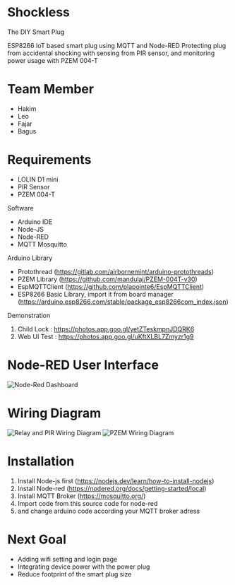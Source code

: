 # Shockless
The DIY Smart Plug

ESP8266 IoT based smart plug using MQTT and Node-RED
Protecting plug from accidental shocking with sensing from PIR sensor, and monitoring power usage with PZEM 004-T

# Team Member
- Hakim
- Leo
- Fajar
- Bagus

# Requirements
- LOLIN D1 mini 
- PIR Sensor
- PZEM 004-T

Software
- Arduino IDE
- Node-JS
- Node-RED
- MQTT Mosquitto

Arduino Library
- Protothread (https://gitlab.com/airbornemint/arduino-protothreads)
- PZEM Library (https://github.com/mandulaj/PZEM-004T-v30)
- EspMQTTClient (https://github.com/plapointe6/EspMQTTClient)
- ESP8266 Basic Library, import it from board manager (https://arduino.esp8266.com/stable/package_esp8266com_index.json)

Demonstration
1. Child Lock : https://photos.app.goo.gl/yetZTeskmpnJDQRK6
2. Web UI Test : https://photos.app.goo.gl/uKftXLBL7Zmyzr1g9


# Node-RED User Interface
![Node-Red Dashboard](https://user-images.githubusercontent.com/107752934/208565733-f364b671-417c-46db-8cbe-633b63e01769.png)


# Wiring Diagram

![Relay and PIR Wiring Diagram](https://user-images.githubusercontent.com/107752934/208443310-2d24a526-efe0-4c12-9a86-572453bcf70d.png)
![PZEM Wiring Diagram](https://user-images.githubusercontent.com/107752934/208443615-71dbae15-1b80-40bc-8f4d-3f62b595b41f.png)

# Installation
1. Install Node-js first (https://nodejs.dev/learn/how-to-install-nodejs)
2. Install Node-red (https://nodered.org/docs/getting-started/local)
3. Install MQTT Broker (https://mosquitto.org/)
4. Import code from this source code for node-red
5. and change arduino code according your MQTT broker adress


# Next Goal
- Adding wifi setting and login page
- Integrating device power with the power plug
- Reduce footprint of the smart plug size
